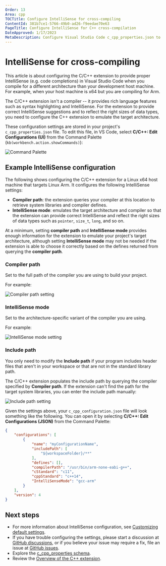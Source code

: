 ```yaml
---
Order: 13
Area: cpp
TOCTitle: Configure IntelliSense for cross-compiling
ContentId: 381b7ce1-5766-49b0-ad26-f9eedae70e63
PageTitle: Configure IntelliSense for C++ cross-compilation
DateApproved: 1/17/2023
MetaDescription: Configure Visual Studio Code c_cpp_properties.json to get IntelliSense when you are compiling for a different platform
---
```

# IntelliSense for cross-compiling

This article is about configuring the C/C++ extension to provide proper IntelliSense (e.g. code completions) in Visual Studio Code when you compile for a different architecture than your development host machine. For example, when your host machine is x64 but you are compiling for Arm.

The C/C++ extension isn't a compiler -- it provides rich language features such as syntax highlighting and IntelliSense. For the extension to provide correct IntelliSense suggestions and to reflect the right sizes of data types, you need to configure the C++ extension to emulate the target architecture.

These configuration settings are stored in your project's `c_cpp_properties.json` file. To edit this file, in VS Code, select **C/C++: Edit Configurations (UI)** from the Command Palette (`kb(workbench.action.showCommands)`):

![Command Palette](images/cpp/command-palette.png)

## Example IntelliSense configuration

 The following shows configuring the C/C++ extension for a Linux x64 host machine that targets Linux Arm. It configures the following IntelliSense settings:

- **Compiler path**: the extension queries your compiler at this location to retrieve system libraries and compiler defines.
- **IntelliSense mode**: emulates the target architecture and compiler so that the extension can provide correct IntelliSense and reflect the right sizes of data types such as `pointer`, `size_t`, `long`, and so on.

At a minimum, setting **compiler path** and **IntelliSense mode** provides enough information for the extension to emulate your project's target architecture, although setting **IntelliSense mode** may not be needed if the extension is able to choose it correctly based on the defines returned from querying the **compiler path**.

### Compiler path

Set to the full path of the compiler you are using to build your project.

For example:

![Compiler path setting](images/intellisense/compiler-path.png)

### IntelliSense mode

Set to the architecture-specific variant of the compiler you are using.

For example:

![IntelliSense mode setting](images/intellisense/intellisense-mode.png)

### Include path

You only need to modify the **Include path** if your program includes header files that aren't in your workspace or that are not in the standard library path.

The C/C++ extension populates the include path by querying the compiler specified by **Compiler path**. If the extension can't find the path for the target system libraries, you can enter the include path manually:

![Include path setting](images/intellisense/include-path.png)

Given the settings above, your `c_cpp_configuration.json` file will look something like the following. You can open it by selecting **C/C++: Edit Configurations (JSON)** from the Command Palette:

```json
{
    "configurations": [
        {
            "name": "myConfigurationName",
            "includePath": [
                "${workspaceFolder}/**"
            ],
            "defines": [],
            "compilerPath": "/usr/bin/arm-none-eabi-g++",
            "cStandard": "c11",
            "cppStandard": "c++14",
            "IntelliSenseMode": "gcc-arm"
        }
    ],
    "version": 4
}
```

## Next steps

- For more information about IntelliSense configuration, see [Customizing default settings](/docs/cpp/customize-default-settings-cpp.md).
- If you have trouble configuring the settings, please start a discussion at [GitHub discussions](https://github.com/microsoft/vscode-cpptools/discussions), or if you believe your issue may require a fix, file an issue at [GitHub issues](https://github.com/microsoft/vscode-cpptools/issues).
- Explore the [c_cpp_properties schema](/docs/cpp/c-cpp-properties-schema-reference.md).
- Review the [Overview of the C++ extension](/docs/languages/cpp.md).
